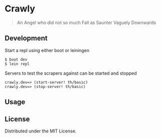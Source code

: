 # Crawly

> An Angel who did not so much Fall as Saunter Vaguely Downwards


## Development

Start a repl using either boot or leiningen

    $ boot dev
    $ lein repl

Servers to test the scrapers against can be started and stopped

    crawly.dev=> (start-server! th/basic)
    crawly.dev=> (stop-server! th/basic)

## Usage

## License

Distributed under the MIT License.
